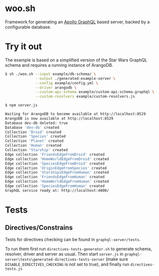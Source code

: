 # woo.sh
Framework for generating an [Apollo GraphQL](https://www.apollographql.com/) based server,
backed by a configurable database.

# Try it out
The example is based on a simplified version of the Star Wars GraphQL schema and requires a running
instance of ArangoDB.
```bash
$ sh ./woo.sh --input example/db-schema/ \
              --output ./generated-example-server \
              --config example/config.yml \
              --driver arangodb \
              --custom-api-schema example/custom-api-schema.graphql \
              --custom-resolvers example/custom-resolvers.js

$ npm server.js

Waiting for ArangoDB to become available at http://localhost:8529
ArangoDB is now available at http://localhost:8529
Database dev-db deleted: true
Database 'dev-db' created
Collection 'Droid' created
Collection 'Species' created
Collection 'Planet' created
Collection 'Human' created
Collection 'Starship' created
Edge collection 'FriendsEdgeFromDroid' created
Edge collection 'HomeWorldEdgeFromDroid' created
Edge collection 'SpeciesEdgeFromDroid' created
Edge collection 'OriginEdgeFromSpecies' created
Edge collection 'StarshipsEdgeFromHuman' created
Edge collection 'FriendsEdgeFromHuman' created
Edge collection 'HomeWorldEdgeFromHuman' created
Edge collection 'SpeciesEdgeFromHuman' created
GraphQL service ready at: http://localhost:4000/
```

# Tests

## Directives/Constrains
Tests for directives checking can be found in `graphql-server/tests`.

To run them first run `directives-tests-generator.sh` to generate schema, resolver, driver and server as usual.
Then start `server.js` in `graphql-server\tests\generated-directives-tests-server` (make sure `DISABLE_DIRECTIVES_CHECKING` is not set to true), and finally run `directives-tests.js`
